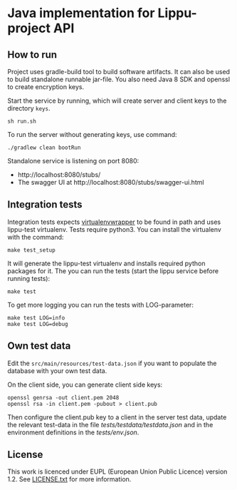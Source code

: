 # Java implementation for Lippu-project API


## How to run
Project uses gradle-build tool to build software artifacts. It can also be
used to build standalone runnable jar-file. You also need Java 8 SDK
and openssl to create encryption keys.

Start the service by running, which will create server and client keys
to the directory `keys`.
```
sh run.sh
```

To run the server without generating keys, use command:
```
./gradlew clean bootRun
```
Standalone service is listening on port 8080:
* http://localhost:8080/stubs/
* The swagger UI at http://localhost:8080/stubs/swagger-ui.html 


## Integration tests
Integration tests expects [virtualenvwrapper](https://pypi.python.org/pypi/virtualenvwrapper)
to be found in path and uses lippu-test virtualenv. Tests
require python3. You can install the virtualenv with the command:   
```
make test_setup
```
It will generate the lippu-test virtualenv and installs
required python packages for it. The you can run
the tests (start the lippu service before running tests):
```
make test
```

To get more logging you can run the tests with LOG-parameter:
```
make test LOG=info
make test LOG=debug

```

## Own test data
Edit the `src/main/resources/test-data.json` if you want to
populate the database with your own test data.

On the client side, you can generate client side keys:
```
openssl genrsa -out client.pem 2048
openssl rsa -in client.pem -pubout > client.pub
```
Then configure the client.pub key to a client in the server
test data, update the relevant test-data in the
file *tests/testdata/testdata.json* and in the environment
definitions in the *tests/env.json*.

## License
This work is licenced under EUPL (European Union Public Licence) version 1.2. See [LICENSE.txt](LICENSE.txt)
for more information.